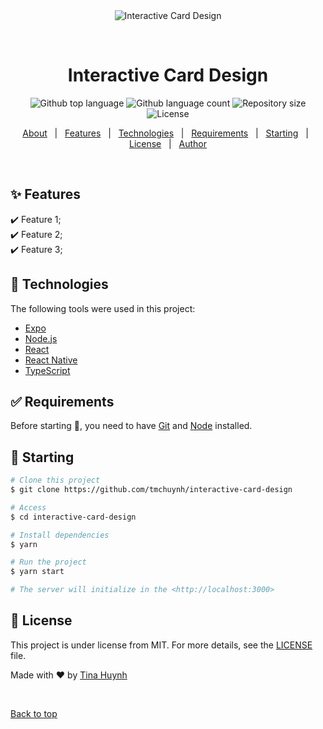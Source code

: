<div align="center" id="top"> 
  <img src="./.github/app.gif" alt="Interactive Card Design" />

&#xa0;

  <!-- <a href="https://interactivecarddesign.netlify.app">Demo</a> -->
</div>

<h1 align="center">Interactive Card Design</h1>

<p align="center">
  <img alt="Github top language" src="https://img.shields.io/github/languages/top/tmchuynh/interactive-card-design?color=56BEB8">

  <img alt="Github language count" src="https://img.shields.io/github/languages/count/tmchuynh/interactive-card-design?color=56BEB8">

  <img alt="Repository size" src="https://img.shields.io/github/repo-size/tmchuynh/interactive-card-design?color=56BEB8">

  <img alt="License" src="https://img.shields.io/github/license/tmchuynh/interactive-card-design?color=56BEB8">

  <!-- <img alt="Github issues" src="https://img.shields.io/github/issues/tmchuynh/interactive-card-design?color=56BEB8" /> -->

  <!-- <img alt="Github forks" src="https://img.shields.io/github/forks/tmchuynh/interactive-card-design?color=56BEB8" /> -->

  <!-- <img alt="Github stars" src="https://img.shields.io/github/stars/tmchuynh/interactive-card-design?color=56BEB8" /> -->
</p>

<!-- Status -->

<!-- <h4 align="center">
	🚧  Interactive Card Design 🚀 Under construction...  🚧
</h4>

<hr> -->

<p align="center">
  <a href="#dart-about">About</a> &#xa0; | &#xa0; 
  <a href="#sparkles-features">Features</a> &#xa0; | &#xa0;
  <a href="#rocket-technologies">Technologies</a> &#xa0; | &#xa0;
  <a href="#white_check_mark-requirements">Requirements</a> &#xa0; | &#xa0;
  <a href="#checkered_flag-starting">Starting</a> &#xa0; | &#xa0;
  <a href="#memo-license">License</a> &#xa0; | &#xa0;
  <a href="https://github.com/tmchuynh" target="_blank">Author</a>
</p>

<br>

## :sparkles: Features

:heavy_check_mark: Feature 1;\
:heavy_check_mark: Feature 2;\
:heavy_check_mark: Feature 3;

## :rocket: Technologies

The following tools were used in this project:

- [Expo](https://expo.io/)
- [Node.js](https://nodejs.org/en/)
- [React](https://pt-br.reactjs.org/)
- [React Native](https://reactnative.dev/)
- [TypeScript](https://www.typescriptlang.org/)

## :white_check_mark: Requirements

Before starting :checkered_flag:, you need to have [Git](https://git-scm.com) and [Node](https://nodejs.org/en/) installed.

## :checkered_flag: Starting

```bash
# Clone this project
$ git clone https://github.com/tmchuynh/interactive-card-design

# Access
$ cd interactive-card-design

# Install dependencies
$ yarn

# Run the project
$ yarn start

# The server will initialize in the <http://localhost:3000>
```

## :memo: License

This project is under license from MIT. For more details, see the [LICENSE](LICENSE.md) file.

Made with :heart: by <a href="https://github.com/tmchuynh" target="_blank">Tina Huynh</a>

&#xa0;

<a href="#top">Back to top</a>
